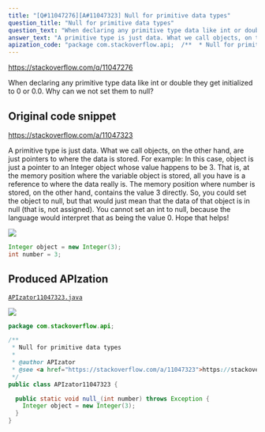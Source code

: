```yaml
---
title: "[Q#11047276][A#11047323] Null for primitive data types"
question_title: "Null for primitive data types"
question_text: "When declaring any primitive type data like int or double they get initialized to 0 or 0.0. Why can we not set them to null?"
answer_text: "A primitive type is just data. What we call objects, on the other hand, are just pointers to where the data is stored. For example: In this case, object is just a pointer to an Integer object whose value happens to be 3. That is, at the memory position where the variable object is stored, all you have is a reference to where the data really is. The memory position where number is stored, on the other hand, contains the value 3 directly. So, you could set the object to null, but that would just mean that the data of that object is in null (that is, not assigned). You cannot set an int to null, because the language would interpret that as being the value 0. Hope that helps!"
apization_code: "package com.stackoverflow.api;  /**  * Null for primitive data types  *  * @author APIzator  * @see <a href=\"https://stackoverflow.com/a/11047323\">https://stackoverflow.com/a/11047323</a>  */ public class APIzator11047323 {    public static void null_(int number) throws Exception {     Integer object = new Integer(3);   } }"
---
```


https://stackoverflow.com/q/11047276

When declaring any primitive type data like int or double they get initialized to 0 or 0.0. Why can we not set them to null?



## Original code snippet

https://stackoverflow.com/a/11047323

A primitive type is just data. What we call objects, on the other hand, are just pointers to where the data is stored. For example:
In this case, object is just a pointer to an Integer object whose value happens to be 3. That is, at the memory position where the variable object is stored, all you have is a reference to where the data really is. The memory position where number is stored, on the other hand, contains the value 3 directly.
So, you could set the object to null, but that would just mean that the data of that object is in null (that is, not assigned). You cannot set an int to null, because the language would interpret that as being the value 0.
Hope that helps!

<div class="code-logo"><img src="/stackoverflow.png" /></div>

```java
Integer object = new Integer(3);
int number = 3;
```

## Produced APIzation

[`APIzator11047323.java`](https://github.com/pasqualesalza/apization/raw/main/data/search/APIzator11047323.java)

<div class="code-logo"><img src="/apizator.png" /></div>

```java
package com.stackoverflow.api;

/**
 * Null for primitive data types
 *
 * @author APIzator
 * @see <a href="https://stackoverflow.com/a/11047323">https://stackoverflow.com/a/11047323</a>
 */
public class APIzator11047323 {

  public static void null_(int number) throws Exception {
    Integer object = new Integer(3);
  }
}

```
